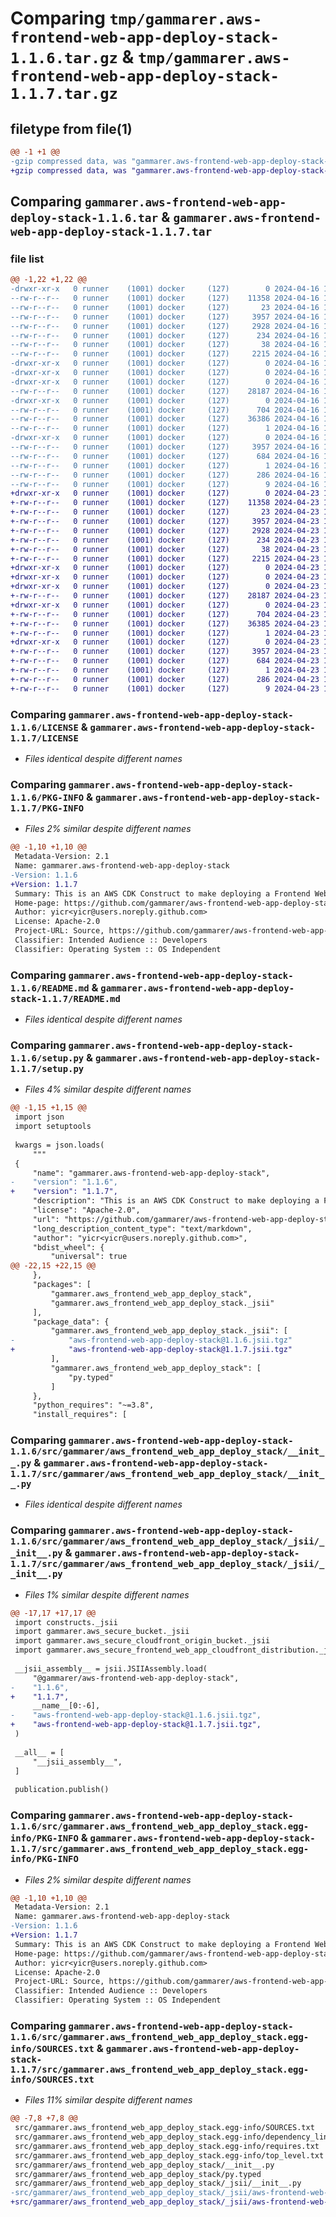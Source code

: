 # Comparing `tmp/gammarer.aws-frontend-web-app-deploy-stack-1.1.6.tar.gz` & `tmp/gammarer.aws-frontend-web-app-deploy-stack-1.1.7.tar.gz`

## filetype from file(1)

```diff
@@ -1 +1 @@
-gzip compressed data, was "gammarer.aws-frontend-web-app-deploy-stack-1.1.6.tar", last modified: Tue Apr 16 19:15:32 2024, max compression
+gzip compressed data, was "gammarer.aws-frontend-web-app-deploy-stack-1.1.7.tar", last modified: Tue Apr 23 19:15:18 2024, max compression
```

## Comparing `gammarer.aws-frontend-web-app-deploy-stack-1.1.6.tar` & `gammarer.aws-frontend-web-app-deploy-stack-1.1.7.tar`

### file list

```diff
@@ -1,22 +1,22 @@
-drwxr-xr-x   0 runner    (1001) docker     (127)        0 2024-04-16 19:15:32.127126 gammarer.aws-frontend-web-app-deploy-stack-1.1.6/
--rw-r--r--   0 runner    (1001) docker     (127)    11358 2024-04-16 19:15:20.000000 gammarer.aws-frontend-web-app-deploy-stack-1.1.6/LICENSE
--rw-r--r--   0 runner    (1001) docker     (127)       23 2024-04-16 19:15:20.000000 gammarer.aws-frontend-web-app-deploy-stack-1.1.6/MANIFEST.in
--rw-r--r--   0 runner    (1001) docker     (127)     3957 2024-04-16 19:15:32.127126 gammarer.aws-frontend-web-app-deploy-stack-1.1.6/PKG-INFO
--rw-r--r--   0 runner    (1001) docker     (127)     2928 2024-04-16 19:15:20.000000 gammarer.aws-frontend-web-app-deploy-stack-1.1.6/README.md
--rw-r--r--   0 runner    (1001) docker     (127)      234 2024-04-16 19:15:20.000000 gammarer.aws-frontend-web-app-deploy-stack-1.1.6/pyproject.toml
--rw-r--r--   0 runner    (1001) docker     (127)       38 2024-04-16 19:15:32.127126 gammarer.aws-frontend-web-app-deploy-stack-1.1.6/setup.cfg
--rw-r--r--   0 runner    (1001) docker     (127)     2215 2024-04-16 19:15:20.000000 gammarer.aws-frontend-web-app-deploy-stack-1.1.6/setup.py
-drwxr-xr-x   0 runner    (1001) docker     (127)        0 2024-04-16 19:15:32.127126 gammarer.aws-frontend-web-app-deploy-stack-1.1.6/src/
-drwxr-xr-x   0 runner    (1001) docker     (127)        0 2024-04-16 19:15:32.127126 gammarer.aws-frontend-web-app-deploy-stack-1.1.6/src/gammarer/
-drwxr-xr-x   0 runner    (1001) docker     (127)        0 2024-04-16 19:15:32.127126 gammarer.aws-frontend-web-app-deploy-stack-1.1.6/src/gammarer/aws_frontend_web_app_deploy_stack/
--rw-r--r--   0 runner    (1001) docker     (127)    28187 2024-04-16 19:15:20.000000 gammarer.aws-frontend-web-app-deploy-stack-1.1.6/src/gammarer/aws_frontend_web_app_deploy_stack/__init__.py
-drwxr-xr-x   0 runner    (1001) docker     (127)        0 2024-04-16 19:15:32.127126 gammarer.aws-frontend-web-app-deploy-stack-1.1.6/src/gammarer/aws_frontend_web_app_deploy_stack/_jsii/
--rw-r--r--   0 runner    (1001) docker     (127)      704 2024-04-16 19:15:20.000000 gammarer.aws-frontend-web-app-deploy-stack-1.1.6/src/gammarer/aws_frontend_web_app_deploy_stack/_jsii/__init__.py
--rw-r--r--   0 runner    (1001) docker     (127)    36386 2024-04-16 19:15:20.000000 gammarer.aws-frontend-web-app-deploy-stack-1.1.6/src/gammarer/aws_frontend_web_app_deploy_stack/_jsii/aws-frontend-web-app-deploy-stack@1.1.6.jsii.tgz
--rw-r--r--   0 runner    (1001) docker     (127)        1 2024-04-16 19:15:20.000000 gammarer.aws-frontend-web-app-deploy-stack-1.1.6/src/gammarer/aws_frontend_web_app_deploy_stack/py.typed
-drwxr-xr-x   0 runner    (1001) docker     (127)        0 2024-04-16 19:15:32.127126 gammarer.aws-frontend-web-app-deploy-stack-1.1.6/src/gammarer.aws_frontend_web_app_deploy_stack.egg-info/
--rw-r--r--   0 runner    (1001) docker     (127)     3957 2024-04-16 19:15:32.000000 gammarer.aws-frontend-web-app-deploy-stack-1.1.6/src/gammarer.aws_frontend_web_app_deploy_stack.egg-info/PKG-INFO
--rw-r--r--   0 runner    (1001) docker     (127)      684 2024-04-16 19:15:32.000000 gammarer.aws-frontend-web-app-deploy-stack-1.1.6/src/gammarer.aws_frontend_web_app_deploy_stack.egg-info/SOURCES.txt
--rw-r--r--   0 runner    (1001) docker     (127)        1 2024-04-16 19:15:32.000000 gammarer.aws-frontend-web-app-deploy-stack-1.1.6/src/gammarer.aws_frontend_web_app_deploy_stack.egg-info/dependency_links.txt
--rw-r--r--   0 runner    (1001) docker     (127)      286 2024-04-16 19:15:32.000000 gammarer.aws-frontend-web-app-deploy-stack-1.1.6/src/gammarer.aws_frontend_web_app_deploy_stack.egg-info/requires.txt
--rw-r--r--   0 runner    (1001) docker     (127)        9 2024-04-16 19:15:32.000000 gammarer.aws-frontend-web-app-deploy-stack-1.1.6/src/gammarer.aws_frontend_web_app_deploy_stack.egg-info/top_level.txt
+drwxr-xr-x   0 runner    (1001) docker     (127)        0 2024-04-23 19:15:18.785769 gammarer.aws-frontend-web-app-deploy-stack-1.1.7/
+-rw-r--r--   0 runner    (1001) docker     (127)    11358 2024-04-23 19:14:59.000000 gammarer.aws-frontend-web-app-deploy-stack-1.1.7/LICENSE
+-rw-r--r--   0 runner    (1001) docker     (127)       23 2024-04-23 19:14:59.000000 gammarer.aws-frontend-web-app-deploy-stack-1.1.7/MANIFEST.in
+-rw-r--r--   0 runner    (1001) docker     (127)     3957 2024-04-23 19:15:18.785769 gammarer.aws-frontend-web-app-deploy-stack-1.1.7/PKG-INFO
+-rw-r--r--   0 runner    (1001) docker     (127)     2928 2024-04-23 19:14:59.000000 gammarer.aws-frontend-web-app-deploy-stack-1.1.7/README.md
+-rw-r--r--   0 runner    (1001) docker     (127)      234 2024-04-23 19:14:59.000000 gammarer.aws-frontend-web-app-deploy-stack-1.1.7/pyproject.toml
+-rw-r--r--   0 runner    (1001) docker     (127)       38 2024-04-23 19:15:18.785769 gammarer.aws-frontend-web-app-deploy-stack-1.1.7/setup.cfg
+-rw-r--r--   0 runner    (1001) docker     (127)     2215 2024-04-23 19:14:59.000000 gammarer.aws-frontend-web-app-deploy-stack-1.1.7/setup.py
+drwxr-xr-x   0 runner    (1001) docker     (127)        0 2024-04-23 19:15:18.781769 gammarer.aws-frontend-web-app-deploy-stack-1.1.7/src/
+drwxr-xr-x   0 runner    (1001) docker     (127)        0 2024-04-23 19:15:18.781769 gammarer.aws-frontend-web-app-deploy-stack-1.1.7/src/gammarer/
+drwxr-xr-x   0 runner    (1001) docker     (127)        0 2024-04-23 19:15:18.785769 gammarer.aws-frontend-web-app-deploy-stack-1.1.7/src/gammarer/aws_frontend_web_app_deploy_stack/
+-rw-r--r--   0 runner    (1001) docker     (127)    28187 2024-04-23 19:14:59.000000 gammarer.aws-frontend-web-app-deploy-stack-1.1.7/src/gammarer/aws_frontend_web_app_deploy_stack/__init__.py
+drwxr-xr-x   0 runner    (1001) docker     (127)        0 2024-04-23 19:15:18.785769 gammarer.aws-frontend-web-app-deploy-stack-1.1.7/src/gammarer/aws_frontend_web_app_deploy_stack/_jsii/
+-rw-r--r--   0 runner    (1001) docker     (127)      704 2024-04-23 19:14:59.000000 gammarer.aws-frontend-web-app-deploy-stack-1.1.7/src/gammarer/aws_frontend_web_app_deploy_stack/_jsii/__init__.py
+-rw-r--r--   0 runner    (1001) docker     (127)    36385 2024-04-23 19:14:59.000000 gammarer.aws-frontend-web-app-deploy-stack-1.1.7/src/gammarer/aws_frontend_web_app_deploy_stack/_jsii/aws-frontend-web-app-deploy-stack@1.1.7.jsii.tgz
+-rw-r--r--   0 runner    (1001) docker     (127)        1 2024-04-23 19:14:59.000000 gammarer.aws-frontend-web-app-deploy-stack-1.1.7/src/gammarer/aws_frontend_web_app_deploy_stack/py.typed
+drwxr-xr-x   0 runner    (1001) docker     (127)        0 2024-04-23 19:15:18.785769 gammarer.aws-frontend-web-app-deploy-stack-1.1.7/src/gammarer.aws_frontend_web_app_deploy_stack.egg-info/
+-rw-r--r--   0 runner    (1001) docker     (127)     3957 2024-04-23 19:15:18.000000 gammarer.aws-frontend-web-app-deploy-stack-1.1.7/src/gammarer.aws_frontend_web_app_deploy_stack.egg-info/PKG-INFO
+-rw-r--r--   0 runner    (1001) docker     (127)      684 2024-04-23 19:15:18.000000 gammarer.aws-frontend-web-app-deploy-stack-1.1.7/src/gammarer.aws_frontend_web_app_deploy_stack.egg-info/SOURCES.txt
+-rw-r--r--   0 runner    (1001) docker     (127)        1 2024-04-23 19:15:18.000000 gammarer.aws-frontend-web-app-deploy-stack-1.1.7/src/gammarer.aws_frontend_web_app_deploy_stack.egg-info/dependency_links.txt
+-rw-r--r--   0 runner    (1001) docker     (127)      286 2024-04-23 19:15:18.000000 gammarer.aws-frontend-web-app-deploy-stack-1.1.7/src/gammarer.aws_frontend_web_app_deploy_stack.egg-info/requires.txt
+-rw-r--r--   0 runner    (1001) docker     (127)        9 2024-04-23 19:15:18.000000 gammarer.aws-frontend-web-app-deploy-stack-1.1.7/src/gammarer.aws_frontend_web_app_deploy_stack.egg-info/top_level.txt
```

### Comparing `gammarer.aws-frontend-web-app-deploy-stack-1.1.6/LICENSE` & `gammarer.aws-frontend-web-app-deploy-stack-1.1.7/LICENSE`

 * *Files identical despite different names*

### Comparing `gammarer.aws-frontend-web-app-deploy-stack-1.1.6/PKG-INFO` & `gammarer.aws-frontend-web-app-deploy-stack-1.1.7/PKG-INFO`

 * *Files 2% similar despite different names*

```diff
@@ -1,10 +1,10 @@
 Metadata-Version: 2.1
 Name: gammarer.aws-frontend-web-app-deploy-stack
-Version: 1.1.6
+Version: 1.1.7
 Summary: This is an AWS CDK Construct to make deploying a Frontend Web App (SPA) deploy to S3 behind CloudFront.
 Home-page: https://github.com/gammarer/aws-frontend-web-app-deploy-stack.git
 Author: yicr<yicr@users.noreply.github.com>
 License: Apache-2.0
 Project-URL: Source, https://github.com/gammarer/aws-frontend-web-app-deploy-stack.git
 Classifier: Intended Audience :: Developers
 Classifier: Operating System :: OS Independent
```

### Comparing `gammarer.aws-frontend-web-app-deploy-stack-1.1.6/README.md` & `gammarer.aws-frontend-web-app-deploy-stack-1.1.7/README.md`

 * *Files identical despite different names*

### Comparing `gammarer.aws-frontend-web-app-deploy-stack-1.1.6/setup.py` & `gammarer.aws-frontend-web-app-deploy-stack-1.1.7/setup.py`

 * *Files 4% similar despite different names*

```diff
@@ -1,15 +1,15 @@
 import json
 import setuptools
 
 kwargs = json.loads(
     """
 {
     "name": "gammarer.aws-frontend-web-app-deploy-stack",
-    "version": "1.1.6",
+    "version": "1.1.7",
     "description": "This is an AWS CDK Construct to make deploying a Frontend Web App (SPA) deploy to S3 behind CloudFront.",
     "license": "Apache-2.0",
     "url": "https://github.com/gammarer/aws-frontend-web-app-deploy-stack.git",
     "long_description_content_type": "text/markdown",
     "author": "yicr<yicr@users.noreply.github.com>",
     "bdist_wheel": {
         "universal": true
@@ -22,15 +22,15 @@
     },
     "packages": [
         "gammarer.aws_frontend_web_app_deploy_stack",
         "gammarer.aws_frontend_web_app_deploy_stack._jsii"
     ],
     "package_data": {
         "gammarer.aws_frontend_web_app_deploy_stack._jsii": [
-            "aws-frontend-web-app-deploy-stack@1.1.6.jsii.tgz"
+            "aws-frontend-web-app-deploy-stack@1.1.7.jsii.tgz"
         ],
         "gammarer.aws_frontend_web_app_deploy_stack": [
             "py.typed"
         ]
     },
     "python_requires": "~=3.8",
     "install_requires": [
```

### Comparing `gammarer.aws-frontend-web-app-deploy-stack-1.1.6/src/gammarer/aws_frontend_web_app_deploy_stack/__init__.py` & `gammarer.aws-frontend-web-app-deploy-stack-1.1.7/src/gammarer/aws_frontend_web_app_deploy_stack/__init__.py`

 * *Files identical despite different names*

### Comparing `gammarer.aws-frontend-web-app-deploy-stack-1.1.6/src/gammarer/aws_frontend_web_app_deploy_stack/_jsii/__init__.py` & `gammarer.aws-frontend-web-app-deploy-stack-1.1.7/src/gammarer/aws_frontend_web_app_deploy_stack/_jsii/__init__.py`

 * *Files 1% similar despite different names*

```diff
@@ -17,17 +17,17 @@
 import constructs._jsii
 import gammarer.aws_secure_bucket._jsii
 import gammarer.aws_secure_cloudfront_origin_bucket._jsii
 import gammarer.aws_secure_frontend_web_app_cloudfront_distribution._jsii
 
 __jsii_assembly__ = jsii.JSIIAssembly.load(
     "@gammarer/aws-frontend-web-app-deploy-stack",
-    "1.1.6",
+    "1.1.7",
     __name__[0:-6],
-    "aws-frontend-web-app-deploy-stack@1.1.6.jsii.tgz",
+    "aws-frontend-web-app-deploy-stack@1.1.7.jsii.tgz",
 )
 
 __all__ = [
     "__jsii_assembly__",
 ]
 
 publication.publish()
```

### Comparing `gammarer.aws-frontend-web-app-deploy-stack-1.1.6/src/gammarer.aws_frontend_web_app_deploy_stack.egg-info/PKG-INFO` & `gammarer.aws-frontend-web-app-deploy-stack-1.1.7/src/gammarer.aws_frontend_web_app_deploy_stack.egg-info/PKG-INFO`

 * *Files 2% similar despite different names*

```diff
@@ -1,10 +1,10 @@
 Metadata-Version: 2.1
 Name: gammarer.aws-frontend-web-app-deploy-stack
-Version: 1.1.6
+Version: 1.1.7
 Summary: This is an AWS CDK Construct to make deploying a Frontend Web App (SPA) deploy to S3 behind CloudFront.
 Home-page: https://github.com/gammarer/aws-frontend-web-app-deploy-stack.git
 Author: yicr<yicr@users.noreply.github.com>
 License: Apache-2.0
 Project-URL: Source, https://github.com/gammarer/aws-frontend-web-app-deploy-stack.git
 Classifier: Intended Audience :: Developers
 Classifier: Operating System :: OS Independent
```

### Comparing `gammarer.aws-frontend-web-app-deploy-stack-1.1.6/src/gammarer.aws_frontend_web_app_deploy_stack.egg-info/SOURCES.txt` & `gammarer.aws-frontend-web-app-deploy-stack-1.1.7/src/gammarer.aws_frontend_web_app_deploy_stack.egg-info/SOURCES.txt`

 * *Files 11% similar despite different names*

```diff
@@ -7,8 +7,8 @@
 src/gammarer.aws_frontend_web_app_deploy_stack.egg-info/SOURCES.txt
 src/gammarer.aws_frontend_web_app_deploy_stack.egg-info/dependency_links.txt
 src/gammarer.aws_frontend_web_app_deploy_stack.egg-info/requires.txt
 src/gammarer.aws_frontend_web_app_deploy_stack.egg-info/top_level.txt
 src/gammarer/aws_frontend_web_app_deploy_stack/__init__.py
 src/gammarer/aws_frontend_web_app_deploy_stack/py.typed
 src/gammarer/aws_frontend_web_app_deploy_stack/_jsii/__init__.py
-src/gammarer/aws_frontend_web_app_deploy_stack/_jsii/aws-frontend-web-app-deploy-stack@1.1.6.jsii.tgz
+src/gammarer/aws_frontend_web_app_deploy_stack/_jsii/aws-frontend-web-app-deploy-stack@1.1.7.jsii.tgz
```

